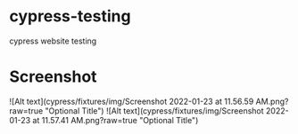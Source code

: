 # cypress-testing
cypress website testing

# Screenshot

![Alt text](cypress/fixtures/img/Screenshot 2022-01-23 at 11.56.59 AM.png?raw=true "Optional Title")
![Alt text](cypress/fixtures/img/Screenshot 2022-01-23 at 11.57.41 AM.png?raw=true "Optional Title")
